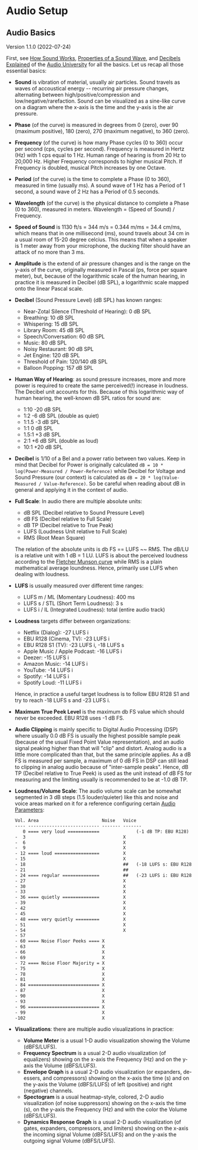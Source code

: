 
Audio Setup
===========

Audio Basics
------------

Version 1.1.0 (2022-07-24)

First, see [How Sound Works](https://www.youtube.com/watch?v=mjv7O0KS1ug),
[Properties of a Sound Wave](https://www.youtube.com/watch?v=KUMI9sqD6vc),
and [Decibels Explained](https://www.youtube.com/watch?v=F4r3WI-JXlc)
of the [Audio University](https://www.youtube.com/hashtag/audiouniversity)
for all the basics. Let us recap all those essential basics:

- **Sound** is vibration of material, usually air particles.
  Sound travels as waves of accoustical energy --
  recurring air pressure changes, alternating between
  high/positive/compression and low/negative/rarefaction.
  Sound can be visualized as a sine-like curve on a diagram where the
  x-axis is the time and the y-axis is the air pressure.

- **Phase** (of the curve) is measured in degrees from 0 (zero), over 90
  (maximum positive), 180 (zero), 270 (maximum negative), to 360 (zero).

- **Frequency** (of the curve) is how many Phase cycles (0 to 360) occur
  per second (cps, cycles per second). Frequency is measured in Hertz (Hz)
  with 1 cps equal to 1 Hz. Human range of hearing is from 20 Hz to 20,000
  Hz. Higher Frequency corresponds to higher musical Pitch. If Frequency
  is doubled, musical Pitch increases by one Octave.

- **Period** (of the curve) is the time to complete a Phase (0 to 360),
  measured in time (usually ms). A sound wave of 1 Hz has a Period of 1
  second, a sound wave of 2 Hz has a Period of 0.5 seconds.

- **Wavelength** (of the curve) is the physical distance to complete a
  Phase (0 to 360), measured in meters. Wavelength = (Speed of Sound) /
  Frequency.

- **Speed of Sound** is 1130 ft/s = 344 m/s = 0.344 m/ms = 34.4 cm/ms,
  which means that in one millisecond (ms), sound travels about 34 cm in
  a usual room of 15-20 degree celcius. This means that when a speaker is
  1 meter away from your microphone, the ducking filter should have an
  attack of no more than 3 ms.

- **Amplitude** is the extend of air pressure changes and is the range
  on the y-axis of the curve, originally measured in Pascal (ps, force
  per square meter), but, because of the logarithmic scale of the
  human hearing, in practice it is measured in Decibel (dB SPL), a
  logarithmic scale mapped onto the linear Pascal scale.

- **Decibel** (Sound Pressure Level) (dB SPL) has known ranges:

    - Near-Zotal Silence (Threshold of Hearing): 0 dB SPL
    - Breathing: 10 dB SPL
    - Whispering: 15 dB SPL
    - Library Room: 45 dB SPL
    - Speech/Conversation: 60 dB SPL
    - Music: 80 dB SPL
    - Noisy Restaurant: 90 dB SPL
    - Jet Engine: 120 dB SPL
    - Threshold of Pain: 120/140 dB SPL
    - Balloon Popping: 157 dB SPL

- **Human Way of Hearing**: as sound pressure increases, more and more
  power is required to create the same perceived(!) increase in
  loudness. The Decibel unit accounts for this. Because of this
  logarithmic way of human hearing, the well-known dB SPL ratios for
  sound are:

    - 1:10 -20 dB SPL
    - 1:2   -6 dB SPL (double as quiet)
    - 1:1.5 -3 dB SPL
    - 1:1    0 dB SPL
    - 1.5:1 +3 dB SPL
    - 2:1   +6 dB SPL (double as loud)
    - 10:1 +20 dB SPL

- **Decibel** is 1/10 of a Bel and a power ratio between two values.
  Keep in mind that Decibel for Power is originally calculated `dB
  = 10 * log(Power-Measured / Power-Reference)` while Decibel for
  Voltage and Sound Pressure (our context) is calculated as `dB = 20 *
  log(Value-Measured / Value-Reference)`. So be careful when reading
  about dB in general and applying it in the context of audio.

- **Full Scale**: In audio there are multiple absolute units:

    - dB SPL (Decibel relative to Sound Pressure Level)
    - dB FS  (Decibel relative to Full Scale)
    - dB TP  (Decibel relative to True Peak)
    - LUFS   (Loudness Unit relative to Full Scale)
    - RMS    (Root Mean Square)

  The relation of the absolute units is db FS == LUFS ~~ RMS.
  The dB/LU is a relative unit with 1 dB = 1 LU.
  LUFS is about the perceived loudness according to the [Fletcher
  Munson curve](https://en.wikipedia.org/wiki/Equal-loudness_contour)
  while RMS is a plain mathematical average loundness. Hence,
  primarily use LUFS when dealing with loudness.

- **LUFS** is usually measured over different time ranges:

    - LUFS m / ML  (Momentary Loudness): 400 ms
    - LUFS s / STL (Short Term Loudness): 3 s
    - LUFS i / IL  (Integrated Loudness): total (entire audio track)

- **Loudness** targets differ between organizations:

    - Netflix (Dialog): -27 LUFS i
    - EBU R128 (Cinema, TV): -23 LUFS i
    - EBU R128 S1 (TV): -23 LUFS i, -18 LUFS s
    - Apple Music / Apple Podcast: -16 LUFS i
    - Deezer: -15 LUFS i
    - Amazon Music: -14 LUFS i
    - YouTube: -14 LUFS i
    - Spotify: -14 LUFS i
    - Spotify Loud: -11 LUFS i

  Hence, in practice a useful target loudness is to follow EBU R128 S1 and try to reach
  -18 LUFS s and -23 LUFS i.

- **Maximum True Peek Level** is the maximum db FS value which should never be exceeded.
  EBU R128 uses -1 dB FS.

- **Audio Clipping** is mainly specific to Digital Audio Processing (DSP) where usually
  0.0 dB FS is usually the highest possible sample peak (because of
  the usual Fixed Point Value representation), and an audio signal peaking
  higher than that will "clip" and distort. Analog audio is a little
  more complicated than that, but the same principle applies. As a dB FS
  is measured per sample, a maximum of 0 dB FS in DSP can still lead to
  clipping in analog audio because of "inter-sample peaks". Hence, dB TP
  (Decibel relative to True Peek) is used as the unit instead of dB FS
  for measuring and the limiting usually is recommended to be at -1.0 dB
  TP.

- **Loudness/Volume Scale**: The audio volume scale can be somewhat
  segmented in 3 dB steps (1.5 louder/quieter) like this and noise and
  voice areas marked on it for a reference configuring certain [Audio
  Parameters](audio-params.md):

    ```txt
    Vol. Area                        Noise   Voice
    ---- --------------------------- ------- -------
       0 ==== very loud ============              (-1 dB TP: EBU R128)
    -  3                                     X
    -  6                                     X
    -  9                                     X
    - 12 ==== loud =================         X
    - 15                                     X
    - 18                                     ##   (-18 LUFS s: EBU R128 S1)
    - 21                                     ##
    - 24 ==== regular ==============         ##   (-23 LUFS i: EBU R128 S1)
    - 27                                     X
    - 30                                     X
    - 33                                     X
    - 36 ==== quietly ==============         X
    - 39                                     X
    - 42                                     X
    - 45                                     X
    - 48 ==== very quietly =========         X
    - 51                                     X
    - 54                                     X
    - 57
    - 60 ==== Noise Floor Peeks ==== X
    - 63                             X
    - 66                             X
    - 69                             X
    - 72 ==== Noise Floor Majority = X
    - 75                             X
    - 78                             X
    - 81                             X
    - 84 =========================== X
    - 87                             X
    - 90                             X
    - 93                             X
    - 96 =========================== X
    - 99                             X
    -102                             X
    ```

- **Visualizations**: there are multiple audio visualizations in practice:
   - **Volume Meter** is a usual 1-D audio visualization showing the Volume (dBFS/LUFS).
   - **Frequency Spectrum** is a usual 2-D audio visualization (of equalizers) showing on the
     x-axis the Frequency (Hz) and on the y-axis the Volume (dBFS/LUFS).
   - **Envelope Graph** is a usual 2-D audio visualization (or
     expanders, de-essers, and compressors) showing on the x-axis the time
     (s) and on the y-axis the Volume (dBFS/LUFS) of left (positive) and
     right (negative) channels.
   - **Spectogram** is a usual heatmap-style, colored, 2-D audio
     visualization (of noise suppressors) showing on the x-axis the time (s), on the y-axis the
     Frequency (Hz) and with the color the Volume (dBFS/LUFS).
   - **Dynamics Response Graph** is a usual 2-D audio visualization (of
     gates, expanders, compressors, and limiters) showing
     on the x-axis the incoming signal Volume (dBFS/LUFS) and on
     the y-axis the outgoing signal Volume (dBFS/LUFS).

